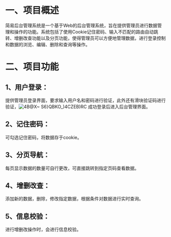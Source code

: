 # 一、项目概述
简易后台管理系统是一个基于Web的后台管理系统，旨在提供管理员进行数据管理和操作的功能。系统包括了使用Cookie记住密码、输入不匹配的路由自动跳转、增删改查功能以及分页功能，使得管理员可以方便地管理数据，进行登录控制和数据的浏览、编辑、删除和查询等操作。
# 二、项目功能
## 1、用户登录：
提供管理员登录界面，要求输入用户名和密码进行验证，此外还有滑块验证码进行验证，![4B@X~ S6}QBKO_)4CZEB)RC](https://github.com/fang362/vue3-manage/assets/136589365/d76f7f14-bc5a-47fb-b62d-ecb6619dcad7)
成功登录后进入后台管理界面。
## 2、记住密码：
可勾选记住密码，将数据存于cookie。
## 3、分页导航：
每页显示数据的数量可自行更改，可直接跳转到指定页码查看数据。
## 4、增删改查：
添加新的数据，删除，修改指定数据，根据条件对数据进行实时查询。
## 5、信息校验：
进行增删改操作时，会进行信息校验。
